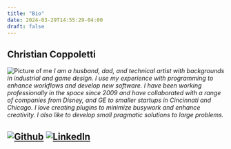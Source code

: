 ```yaml
---
title: "Bio"
date: 2024-03-29T14:55:29-04:00
draft: false
---
```

## Christian Coppoletti



![Picture of me](/images/bio.jpg) *I am a husband, dad, and technical artist with backgrounds in  industrial and game design. I use my experience with programming to enhance workflows and develop new software. I have been working professionally in the space since 2009 and have collaborated with a range of companies from Disney, and GE to smaller startups in Cincinnati and Chicago. I love creating plugins to minimize busywork and enhance creativity. I also like to develop small pragmatic solutions to large problems.*

## [![Github](/svgs/github_logo.svg 'Github')](https://github.com/fusobotic) [![LinkedIn](/svgs/linkedin_logo.svg 'LinkedIn')](https://www.linkedin.com/in/christiancoppoletti/)